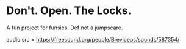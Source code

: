 # Don't. Open. The Locks.

A fun project for funsies. Def not a jumpscare.









































































audio src = https://freesound.org/people/Breviceps/sounds/587354/
